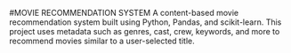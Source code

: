 #MOVIE RECOMMENDATION SYSTEM 
A content-based movie recommendation system built using Python, Pandas, and scikit-learn. This project uses metadata such as genres, cast, crew, keywords, and more to recommend movies similar to a user-selected title.
